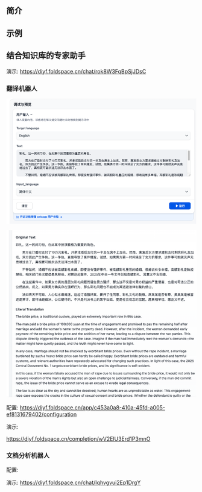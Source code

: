 ## 简介

## 示例

## 结合知识库的专家助手




演示:
https://diyf.foldspace.cn/chat/rok8W3FqBpSjJDsC

### 翻译机器人

![](attachments/Pasted%20image%2020250329164911.png)

![](attachments/Pasted%20image%2020250329164919.png)

配置:
https://diyf.foldspace.cn/app/c453a0a8-410a-45fd-a005-ef8131679402/configuration

演示:

https://diyf.foldspace.cn/completion/wV2ElU3Erd1P3mnO

### 文档分析机器人


配置:

演示:
https://diyf.foldspace.cn/chat/Iqhvgvui2Ep1DrgY

### 
